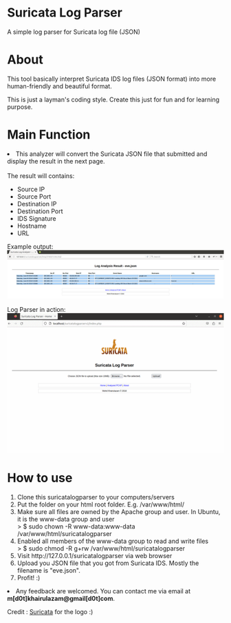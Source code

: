 # Suricata Log Parser
A simple log parser for Suricata log file (JSON)

<h1>About</h1>
<p>This tool basically interpret Suricata IDS log files (JSON format) into more human-friendly and beautiful format.</p>
<p>This is just a layman's coding style. Create this just for fun and for learning purpose.</p>

<p><h1>Main Function</h1></p>
<li>This analyzer will convert the Suricata JSON file that submitted and display the result in the next page.</li><br>
The result will contains:
<ul>
  <li>Source IP</li>
  <li>Source Port</li>
  <li>Destination IP</li>
  <li>Destination Port</li>
  <li>IDS Signature</li>
  <li>Hostname</li>
  <li>URL</li>
</ul>

Example output:
![alt tag](list.png)

Log Parser in action:
![alt tag](suricatalogparser_in_action.gif)

<h1>How to use</h1>
<ol>
  <li>Clone this suricatalogparser to your computers/servers</li>
  <li>Put the folder on your html root folder. E.g. /var/www/html/</li>
  <li>Make sure all files are owned by the Apache group and user. In Ubuntu, it is the www-data group and user</li>
  > $ sudo chown -R www-data:www-data /var/www/html/suricatalogparser
  <li>Enabled all members of the www-data group to read and write files</li>
  > $ sudo chmod -R g+rw /var/www/html/suricatalogparser
  <li>Visit http://127.0.0.1/suricatalogparser via web browser</li>
  <li>Upload you JSON file that you got from Suricata IDS. Mostly the filename is "eve.json".</li>
  <li>Profit! :)</li>
</ol>


<li>Any feedback are welcomed. You can contact me via email at <b>m[d0t]khairulazam@gmail[d0t]com</b>.</li>

<p>Credit : <a href="https://suricata-ids.org">Suricata</a> for the logo :)</p>
